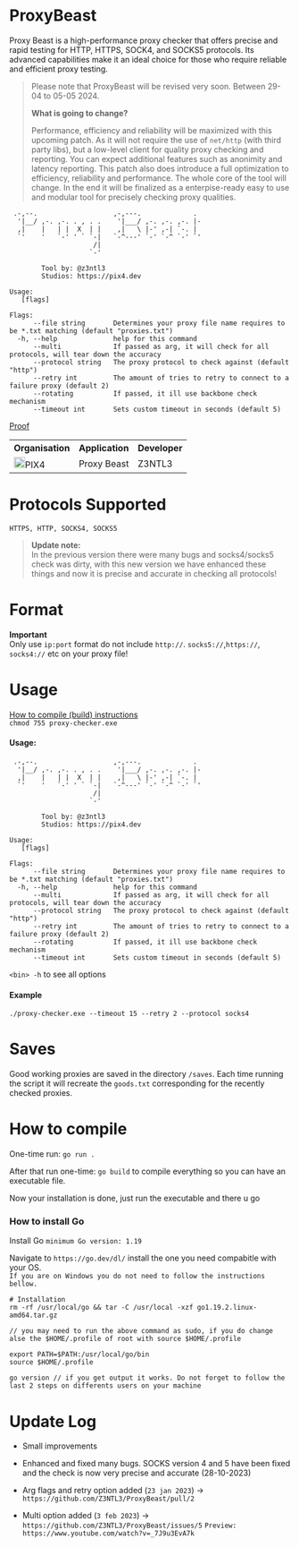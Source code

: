 # ProxyBeast


Proxy Beast is a high-performance proxy checker that offers precise and rapid testing for HTTP, HTTPS, SOCK4, and SOCKS5 protocols. Its advanced capabilities make it an ideal choice for those who require reliable and efficient proxy testing.

> Please note that ProxyBeast will be revised very soon. Between 29-04 to 05-05 2024.
> 
> **What is going to change?**
>
> Performance, efficiency and reliability will be maximized with this upcoming patch. As it will not require the use of ``net/http`` (with third party libs), but a low-level client for quality proxy checking and reporting.
> You can expect additional features such as anonimity and latency reporting. This patch also does introduce a full optimization to efficiency, reliability and performance. The whole core of the tool will change.
> In the end it will be finalized as a enterpise-ready easy to use and modular tool for precisely checking proxy qualities.
```
 .-,--.                   ,-,---.             .
  '|__/ ,-. ,-. . , . .    '|___/ ,-. ,-. ,-. |-
  ,|    |   | |  X  | |    ,|   \ |-' ,-| `-. |
  `'    '   `-' ' ` `-|   `-^---' `-' `-^ `-' `'
                     /|
                    `-'

        Tool by: @z3ntl3
        Studios: https://pix4.dev 

Usage:
   [flags]

Flags:
      --file string       Determines your proxy file name requires to be *.txt matching (default "proxies.txt")
  -h, --help              help for this command
      --multi             If passed as arg, it will check for all protocols, will tear down the accuracy
      --protocol string   The proxy protocol to check against (default "http")
      --retry int         The amount of tries to retry to connect to a failure proxy (default 2)
      --rotating          If passed, it ill use backbone check mechanism
      --timeout int       Sets custom timeout in seconds (default 5)
```

[Proof](https://www.youtube.com/shorts/TaDn6wtKqSk)
<table><tr><th>Organisation</th><th>Application</th><th>Developer</th></tr><tr><td><img src="https://media.discordapp.net/attachments/956310840464773200/968964843333877830/logopix4.png" width="20">PIX4</td><td>Proxy Beast</td><td>Z3NTL3</td></tr></table>

# Protocols Supported
`HTTPS, HTTP, SOCKS4, SOCKS5`

> **Update note:**<br>
> In the previous version there were many bugs and socks4/socks5 check was dirty,
with this new version we have enhanced these things and now it is precise and accurate in checking all protocols!

# Format

**Important**<br>
Only use `ip:port` format do not include `http://`. `socks5://`,`https://`, `socks4://` etc on your proxy file!

# Usage
<a href="[https://github.com/Z3NTL3/ProxyBeast#saves](https://github.com/Z3NTL3/ProxyBeast?tab=readme-ov-file#how-to-compile)">How to compile (build) instructions</a><br>
`chmod 755 proxy-checker.exe`<br>

#### Usage:

```
 .-,--.                   ,-,---.             .
  '|__/ ,-. ,-. . , . .    '|___/ ,-. ,-. ,-. |-
  ,|    |   | |  X  | |    ,|   \ |-' ,-| `-. |
  `'    '   `-' ' ` `-|   `-^---' `-' `-^ `-' `'
                     /|
                    `-'

        Tool by: @z3ntl3
        Studios: https://pix4.dev 

Usage:
   [flags]

Flags:
      --file string       Determines your proxy file name requires to be *.txt matching (default "proxies.txt")
  -h, --help              help for this command
      --multi             If passed as arg, it will check for all protocols, will tear down the accuracy
      --protocol string   The proxy protocol to check against (default "http")
      --retry int         The amount of tries to retry to connect to a failure proxy (default 2)
      --rotating          If passed, it ill use backbone check mechanism
      --timeout int       Sets custom timeout in seconds (default 5)
```

`<bin> -h` to see all options

#### Example

`./proxy-checker.exe --timeout 15 --retry 2 --protocol socks4`<br>

# Saves

Good working proxies are saved in the directory `/saves`. Each time running the script it will recreate the `goods.txt` corresponding for the recently checked proxies.

# How to compile

One-time run:
`go run .`

After that run one-time:
`go build` to compile everything so you can have an executable file.

Now your installation is done, just run the executable and there u go

### How to install Go

Install Go `minimum Go version: 1.19`

Navigate to `https://go.dev/dl/` install the one you need compabitle with your OS.<br>
`If you are on Windows you do not need to follow the instructions bellow.`

```
# Installation
rm -rf /usr/local/go && tar -C /usr/local -xzf go1.19.2.linux-amd64.tar.gz

// you may need to run the above command as sudo, if you do change alse the $HOME/.profile of root with source $HOME/.profile

export PATH=$PATH:/usr/local/go/bin
source $HOME/.profile

go version // if you get output it works. Do not forget to follow the last 2 steps on differents users on your machine
```

# Update Log
- Small improvements
- Enhanced and fixed many bugs. SOCKS version 4 and 5 have been fixed and the check is now very precise and accurate (28-10-2023)

- Arg flags and retry option added (`23 jan 2023`) -> `https://github.com/Z3NTL3/ProxyBeast/pull/2`
- Multi option added (`3 feb 2023`) -> `https://github.com/Z3NTL3/ProxyBeast/issues/5` ``Preview: https://www.youtube.com/watch?v=_7J9u3EvA7k``
